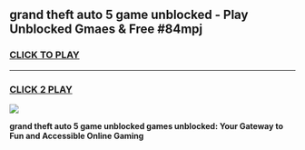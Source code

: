 
## grand theft auto 5 game unblocked - Play Unblocked Gmaes & Free #84mpj
<h3>
<a href="https://premium.freeplayer.one?title=grand_theft_auto_5_game_unblocked&ref=03M">CLICK TO PLAY</a></h3>
<hr>

<h3>
<a href="https://premium.freeplayer.one?title=grand_theft_auto_5_game_unblocked&ref=03M">CLICK 2 PLAY</a>
  
</h3>

<a href="https://premium.freeplayer.one?title=grand_theft_auto_5_game_unblocked&ref=03M"><img src="https://clearcache.store/games.png"></a>


**grand theft auto 5 game unblocked games unblocked: Your Gateway to Fun and Accessible Online Gaming**
